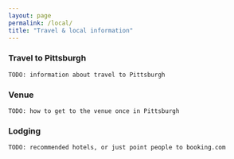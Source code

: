 ```yaml
---
layout: page
permalink: /local/
title: "Travel & local information"
---
```



### Travel to Pittsburgh

`TODO: information about travel to Pittsburgh`

### Venue

`TODO: how to get to the venue once in Pittsburgh`

### Lodging

`TODO: recommended hotels, or just point people to booking.com`

